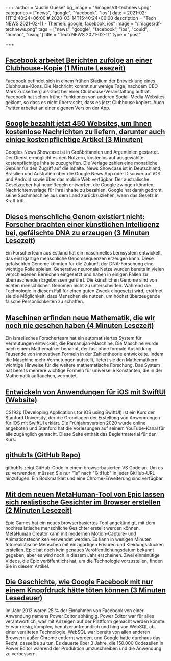 +++
author = "Justin Guese"
bg_image = "/images/df-technews.png"
categories = ["news", "google", "facebook", "ios"]
date = 2021-02-11T12:40:24+06:00 # 2020-03-14T15:40:24+06:00
description = "Tech NEWS 2021-02-11 - Themen: google, facebook, ios"
image = "/images/df-technews.png"
tags = ["news", "google", "facebook", "ios", "could", "human", "using"]
title = "Tech NEWS 2021-02-11"
type = "post"

+++

## [Facebook arbeitet Berichten zufolge an einer Clubhouse-Kopie (1 Minute Lesezeit)](https://www.theverge.com/2021/2/10/22276645/facebook-clubhouse-social-audio-app-develop)

 Facebook befindet sich in einem frühen Stadium der Entwicklung eines Clubhouse-Klons. Die Nachricht kommt nur wenige Tage, nachdem CEO Mark Zuckerberg als Gast bei einer Clubhouse-Veranstaltung auftrat. Facebook hat schon früher Funktionen von anderen Social-Media-Websites geklont, so dass es nicht überrascht, dass es jetzt Clubhouse kopiert. Auch Twitter arbeitet an einer eigenen Version der App.

## [Google bezahlt jetzt 450 Websites, um Ihnen kostenlose Nachrichten zu liefern, darunter auch einige kostenpflichtige Artikel (3 Minuten)](https://www.theverge.com/2021/2/10/22276544/google-news-showcase-uk-argentina-launch-license-paywall-content)

 Googles News Showcase ist in Großbritannien und Argentinien gestartet. Der Dienst ermöglicht es den Nutzern, kostenlos auf ausgewählte kostenpflichtige Inhalte zuzugreifen. Die Verlage zahlen eine monatliche Gebühr für den Zugriff auf die Inhalte. News Showcase ist in Deutschland, Brasilien und Australien über die Google News App oder Discover auf iOS und Android sowie über das mobile Web verfügbar. Der australische Gesetzgeber hat neue Regeln entworfen, die Google zwingen könnten, Nachrichtenverlage für ihre Inhalte zu bezahlen. Google hat damit gedroht, seine Suchmaschine aus dem Land zurückzuziehen, wenn das Gesetz in Kraft tritt.

## [Dieses menschliche Genom existiert nicht: Forscher brachten einer künstlichen Intelligenz bei, gefälschte DNA zu erzeugen (3 Minuten Lesezeit)](https://thenextweb.com/neural/2021/02/08/this-human-genome-does-not-exist-researchers-taught-an-ai-to-generate-fake-dna/)

 Ein Forscherteam aus Estland hat ein maschinelles Lernsystem entwickelt, das einzigartige menschliche Genomsequenzen erzeugen kann. Diese gefälschten Genome könnten für die Zukunft der DNA-Forschung eine wichtige Rolle spielen. Generative neuronale Netze wurden bereits in vielen verschiedenen Bereichen eingesetzt und haben in einigen Fällen zu überraschenden Ergebnissen geführt. Die künstlichen Genome sind von echten menschlichen Genomen nicht zu unterscheiden. Während die Technologie in diesem Fall für einen guten Zweck eingesetzt wird, eröffnet sie die Möglichkeit, dass Menschen sie nutzen, um höchst überzeugende falsche Persönlichkeiten zu schaffen.

## [Maschinen erfinden neue Mathematik, die wir noch nie gesehen haben (4 Minuten Lesezeit)](https://www.vice.com/en/article/xgzkek/machines-are-inventing-new-math-weve-never-seen)

 Ein israelisches Forscherteam hat ein automatisiertes System für Vermutungen entwickelt, die Ramanujan-Maschine. Die Maschine wurde nach einem Mathematiker benannt, der fast ohne formale Ausbildung Tausende von innovativen Formeln in der Zahlentheorie entwickelte. Indem die Maschine mehr Vermutungen aufstellt, liefert sie den Mathematikern wichtige Hinweise für die weitere mathematische Forschung. Das System hat bereits mehrere wichtige Formeln für universelle Konstanten, die in der Mathematik auftauchen, vermutet.

## [Entwickeln von Anwendungen für iOS mit SwiftUI (Website)](https://cs193p.sites.stanford.edu/)

 CS193p (Developing Applications for iOS using SwiftUI) ist ein Kurs der Stanford University, der die Grundlagen der Erstellung von Anwendungen für iOS mit SwiftUI erklärt. Die Frühjahrsversion 2020 wurde online angeboten und Stanford hat die Vorlesungen auf seinem YouTube-Kanal für alle zugänglich gemacht. Diese Seite enthält das Begleitmaterial für den Kurs.

## [github1s (GitHub Repo)](https://github.com/conwnet/github1s)

 github1s zeigt GitHub-Code in einem browserbasierten VS Code an. Um es zu verwenden, müssen Sie nur "1s" nach "GitHub" in jeder GitHub-URL hinzufügen. Ein Bookmarklet und eine Chrome-Erweiterung sind verfügbar.

## [Mit dem neuen MetaHuman-Tool von Epic lassen sich realistische Gesichter im Browser erstellen (2 Minuten Lesezeit)](https://www.theverge.com/2021/2/10/22276265/epic-games-digital-human-creator-unreal-engine-realistic-human-faces)

 Epic Games hat ein neues browserbasiertes Tool angekündigt, mit dem hochrealistische menschliche Gesichter erstellt werden können. MetaHuman Creator kann mit modernen Motion-Capture- und Animationstechniken verwendet werden. Es kann in wenigen Minuten fotorealistische Menschen mit einzigartigen Frisuren und Kleidungsstücken erstellen. Epic hat noch kein genaues Veröffentlichungsdatum bekannt gegeben, aber es wird noch in diesem Jahr erscheinen. Zwei einminütige Videos, die Epic veröffentlicht hat, um die Technologie vorzustellen, finden Sie in diesem Artikel.

## [Die Geschichte, wie Google Facebook mit nur einem Knopfdruck hätte töten können (3 Minuten Lesedauer)](https://shaneosullivan.wordpress.com/2020/12/02/the-story-of-how-google-could-have-killed-facebook-with-the-flick-of-a-switch/)

 Im Jahr 2013 waren 25 % der Einnahmen von Facebook von einer Anwendung namens Power Editor abhängig. Power Editor war für alles verantwortlich, was mit Anzeigen auf der Plattform gemacht werden konnte. Er war riesig, komplex, benutzerunfreundlich und hing von WebSQL ab, einer veralteten Technologie. WebSQL war bereits von allen anderen Browsern außer Chrome entfernt worden, und Google hatte durchaus das Recht, dasselbe zu tun. Es dauerte über 3 Jahre, die 150.000 Codezeilen in Power Editor während der Produktion umzuschreiben und die Anwendung zu verbessern.

